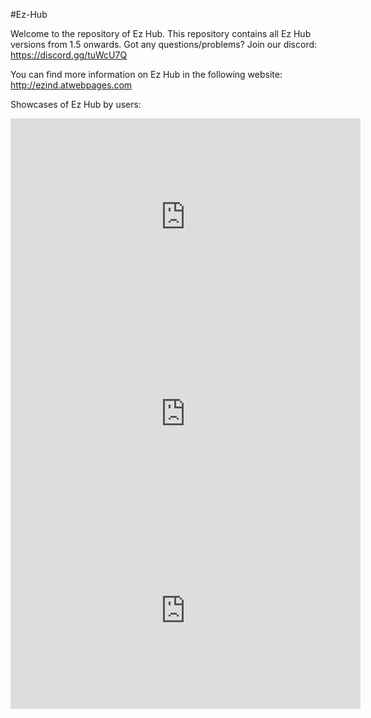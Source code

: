 #Ez-Hub

Welcome to the repository of Ez Hub. This repository contains all Ez Hub versions from 1.5 onwards.
Got any questions/problems?
Join our discord: https://discord.gg/tuWcU7Q

You can find more information on Ez Hub in the following website:
http://ezind.atwebpages.com

Showcases of Ez Hub by users:
<iframe width="560" height="315" src="https://www.youtube.com/embed/uKDxKKKSr1c" title="YouTube video player" frameborder="0" allow="accelerometer; autoplay; clipboard-write; encrypted-media; gyroscope; picture-in-picture" allowfullscreen></iframe>
<iframe width="560" height="315" src="https://www.youtube.com/embed/l9PhPh3yjYo" title="YouTube video player" frameborder="0" allow="accelerometer; autoplay; clipboard-write; encrypted-media; gyroscope; picture-in-picture" allowfullscreen></iframe>
<iframe width="560" height="315" src="https://www.youtube.com/embed/9-DpdBgDwVc" title="YouTube video player" frameborder="0" allow="accelerometer; autoplay; clipboard-write; encrypted-media; gyroscope; picture-in-picture" allowfullscreen></iframe>
